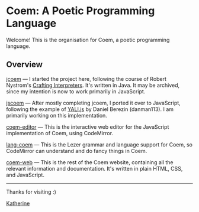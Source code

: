 # Coem: A Poetic Programming Language

Welcome! This is the organisation for Coem, a poetic programming language.

## Overview

[jcoem](https://github.com/coem-lang/jcoem) — I started the project here, following the course of Robert Nystrom's [Crafting Interpreters](http://craftinginterpreters.com/). It's written in Java. It may be archived, since my intention is now to work primarily in JavaScript.

[jscoem](https://github.com/coem-lang/jscoem) — After mostly completing jcoem, I ported it over to JavaScript, following the example of [YALI.js](https://github.com/danman113/YALI.js) by Daniel Berezin (danman113). I am primarily working on this implementation.

[coem-editor](https://github.com/coem-editor) — This is the interactive web editor for the JavaScript implementation of Coem, using CodeMirror.

[lang-coem](https://github.com/lang-coem) — This is the Lezer grammar and language support for Coem, so CodeMirror can understand and do fancy things in Coem.

[coem-web](https://github.com/coem-lang/coem-web) — This is the rest of the Coem website, containing all the relevant information and documentation. It's written in plain HTML, CSS, and JavaScript.

---

Thanks for visiting :)

[Katherine](https://github.com/whykatherine)
